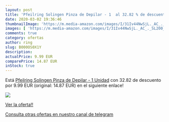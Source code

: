 ```yaml
---
layout: post
title: 'Pfeilring Solingen Pinza de Depilar - 1  al 32.82 % de descuento'
date: 2020-03-02 19:36:46
thumbnailImage: 'https://m.media-amazon.com/images/I/31Iv44NwSjL._AC_._SL200_.jpg'
images: [ 'https://m.media-amazon.com/images/I/31Iv44NwSjL._AC_._SL200_.jpg' ]
comments: true
category: ofertas
author: ring
slug: B000OS0X1Y
description:
actualPrice: 9.99 EUR
comparePrice: 14.87 EUR
inStock: true
---
```


Está [Pfeilring Solingen Pinza de Depilar - 1 Unidad](https://www.amazon.com/dp/B000OS0X1Y/?tag=redken08-20) con 32.82 de descuento por 9.99 EUR (original: 14.87 EUR) en el siguiente enlace!

[![](https://m.media-amazon.com/images/I/31Iv44NwSjL._AC_._SL200_.jpg)](https://www.amazon.com/dp/B000OS0X1Y/?tag=redken08-20)

[Ver la oferta!!](https://www.amazon.com/dp/B000OS0X1Y/?tag=redken08-20)

[Consulta otras ofertas en nuestro canal de telegram](https://t.me/s/ofertas25)
